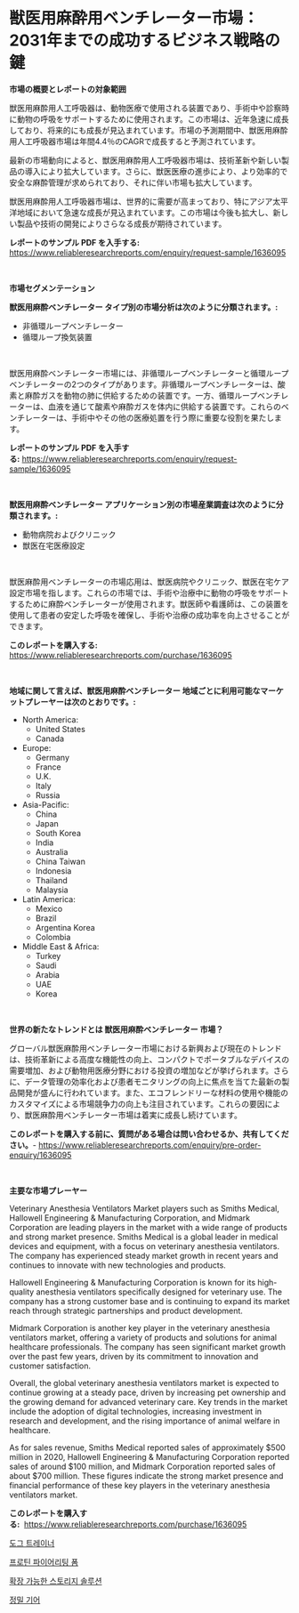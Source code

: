 <p><h1>獣医用麻酔用ベンチレーター市場：2031年までの成功するビジネス戦略の鍵</h1></p><p><strong>市場の概要とレポートの対象範囲</strong></p>
<p><p>獣医用麻酔用人工呼吸器は、動物医療で使用される装置であり、手術中や診察時に動物の呼吸をサポートするために使用されます。この市場は、近年急速に成長しており、将来的にも成長が見込まれています。市場の予測期間中、獣医用麻酔用人工呼吸器市場は年間4.4％のCAGRで成長すると予測されています。</p><p>最新の市場動向によると、獣医用麻酔用人工呼吸器市場は、技術革新や新しい製品の導入により拡大しています。さらに、獣医医療の進歩により、より効率的で安全な麻酔管理が求められており、それに伴い市場も拡大しています。</p><p>獣医用麻酔用人工呼吸器市場は、世界的に需要が高まっており、特にアジア太平洋地域において急速な成長が見込まれています。この市場は今後も拡大し、新しい製品や技術の開発によりさらなる成長が期待されています。</p></p>
<p><strong>レポートのサンプル PDF を入手する:</strong> <a href="https://www.reliableresearchreports.com/enquiry/request-sample/1636095">https://www.reliableresearchreports.com/enquiry/request-sample/1636095</a></p>
<p>&nbsp;</p>
<p><strong>市場セグメンテーション</strong></p>
<p><strong>獣医用麻酔ベンチレーター タイプ別の市場分析は次のように分類されます。:</strong></p>
<p><ul><li>非循環ループベンチレーター</li><li>循環ループ換気装置</li></ul></p>
<p>&nbsp;</p>
<p><p>獣医用麻酔ベンチレーター市場には、非循環ループベンチレーターと循環ループベンチレーターの2つのタイプがあります。非循環ループベンチレーターは、酸素と麻酔ガスを動物の肺に供給するための装置です。一方、循環ループベンチレーターは、血液を通じて酸素や麻酔ガスを体内に供給する装置です。これらのベンチレーターは、手術中やその他の医療処置を行う際に重要な役割を果たします。</p></p>
<p><strong>レポートのサンプル PDF を入手する:</strong>&nbsp;<a href="https://www.reliableresearchreports.com/enquiry/request-sample/1636095">https://www.reliableresearchreports.com/enquiry/request-sample/1636095</a></p>
<p>&nbsp;</p>
<p><strong> 獣医用麻酔ベンチレーター アプリケーション別の市場産業調査は次のように分類されます。:</strong></p>
<p><ul><li>動物病院およびクリニック</li><li>獣医在宅医療設定</li></ul></p>
<p>&nbsp;</p>
<p><p>獣医麻酔用ベンチレーターの市場応用は、獣医病院やクリニック、獣医在宅ケア設定市場を指します。これらの市場では、手術や治療中に動物の呼吸をサポートするために麻酔ベンチレーターが使用されます。獣医師や看護師は、この装置を使用して患者の安定した呼吸を確保し、手術や治療の成功率を向上させることができます。</p></p>
<p><strong>このレポートを購入する:</strong>&nbsp; <a href="https://www.reliableresearchreports.com/purchase/1636095">https://www.reliableresearchreports.com/purchase/1636095</a></p>
<p>&nbsp;</p>
<p><strong>地域に関して言えば、獣医用麻酔ベンチレーター 地域ごとに利用可能なマーケットプレーヤーは次のとおりです。:</strong></p>
<p><ul>
    <li>
        North America:
        <ul>
            <li>United States</li>
            <li>Canada</li>
        </ul>
    </li>
    <li>
        Europe:
        <ul>
            <li>Germany</li>
            <li>France</li>
            <li>U.K.</li>
            <li>Italy</li>
            <li>Russia</li>
        </ul>
    </li>
    <li>
        Asia-Pacific:
        <ul>
            <li>China</li>
            <li>Japan</li>
            <li>South Korea</li>
            <li>India</li>
            <li>Australia</li>
            <li>China Taiwan</li>
            <li>Indonesia</li>
            <li>Thailand</li>
            <li>Malaysia</li>
        </ul>
    </li>
    <li>
        Latin America:
        <ul>
            <li>Mexico</li>
            <li>Brazil</li>
            <li>Argentina Korea</li>
            <li>Colombia</li>
        </ul>
    </li>
    <li>
        Middle East & Africa:
        <ul>
            <li>Turkey</li>
            <li>Saudi</li>
            <li>Arabia</li>
            <li>UAE</li>
            <li>Korea</li>
        </ul>
    </li>
    </ul></p>
<p>&nbsp;</p>
<p><strong>世界の新たなトレンドとは 獣医用麻酔ベンチレーター 市場？</strong></p>
<p><p>グローバル獣医麻酔用ベンチレーター市場における新興および現在のトレンドは、技術革新による高度な機能性の向上、コンパクトでポータブルなデバイスの需要増加、および動物用医療分野における投資の増加などが挙げられます。さらに、データ管理の効率化および患者モニタリングの向上に焦点を当てた最新の製品開発が盛んに行われています。また、エコフレンドリーな材料の使用や機能のカスタマイズによる市場競争力の向上も注目されています。これらの要因により、獣医麻酔用ベンチレーター市場は着実に成長し続けています。</p></p>
<p><strong>このレポートを購入する前に、質問がある場合は問い合わせるか、共有してください。</strong>- <a href="https://www.reliableresearchreports.com/enquiry/pre-order-enquiry/1636095">https://www.reliableresearchreports.com/enquiry/pre-order-enquiry/1636095</a></p>
<p>&nbsp;</p>
<p><strong>主要な市場プレーヤー</strong></p>
<p><p>Veterinary Anesthesia Ventilators Market players such as Smiths Medical, Hallowell Engineering & Manufacturing Corporation, and Midmark Corporation are leading players in the market with a wide range of products and strong market presence. Smiths Medical is a global leader in medical devices and equipment, with a focus on veterinary anesthesia ventilators. The company has experienced steady market growth in recent years and continues to innovate with new technologies and products. </p><p>Hallowell Engineering & Manufacturing Corporation is known for its high-quality anesthesia ventilators specifically designed for veterinary use. The company has a strong customer base and is continuing to expand its market reach through strategic partnerships and product development.</p><p>Midmark Corporation is another key player in the veterinary anesthesia ventilators market, offering a variety of products and solutions for animal healthcare professionals. The company has seen significant market growth over the past few years, driven by its commitment to innovation and customer satisfaction.</p><p>Overall, the global veterinary anesthesia ventilators market is expected to continue growing at a steady pace, driven by increasing pet ownership and the growing demand for advanced veterinary care. Key trends in the market include the adoption of digital technologies, increasing investment in research and development, and the rising importance of animal welfare in healthcare.</p><p>As for sales revenue, Smiths Medical reported sales of approximately $500 million in 2020, Hallowell Engineering & Manufacturing Corporation reported sales of around $100 million, and Midmark Corporation reported sales of about $700 million. These figures indicate the strong market presence and financial performance of these key players in the veterinary anesthesia ventilators market.</p></p>
<p><strong>このレポートを購入する:</strong>&nbsp;&nbsp;<a href="https://www.reliableresearchreports.com/purchase/1636095">https://www.reliableresearchreports.com/purchase/1636095</a></p>
<p><p><a href="https://github.com/wallacBahrtyinger567686/Market-Research-Report-List-1/blob/main/64616776906.md">도그 트레이너</a></p><p><a href="https://github.com/WilburKihn5676/Market-Research-Report-List-1/blob/main/41439966905.md">프로틴 파이어리팅 폼</a></p><p><a href="https://medium.com/@georgebesoiu20221/%EC%8A%A4%EC%BC%80%EC%9D%BC%EB%9F%AC%EB%B8%94-%EC%A0%80%EC%9E%A5%EC%86%8C-%EC%86%94%EB%A3%A8%EC%85%98-%EC%8B%9C%EC%9E%A5-%EC%9C%A0%ED%98%95-%EC%9D%91%EC%9A%A9-%EB%B0%8F-%EC%A7%80%EB%A6%AC%EB%B3%84-%EC%A2%85%ED%95%A9-%ED%8F%89%EA%B0%80-a0d0346eb72b">확장 가능한 스토리지 솔루션</a></p><p><a href="https://medium.com/@dudleyferry/%EC%A0%95%EB%B0%80-%EA%B8%B0%EC%96%B4-%EC%8B%9C%EC%9E%A5-%EA%B2%BD%EC%9F%81-%EB%B6%84%EC%84%9D-%EC%8B%9C%EC%9E%A5-%EB%8F%99%ED%96%A5-%EB%B0%8F-2031%EB%85%84%EA%B9%8C%EC%A7%80%EC%9D%98-%EC%98%88%EC%B8%A1-3dd85d4e6352">정밀 기어</a></p></p>
